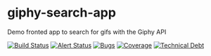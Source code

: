 # giphy-search-app
Demo fronted app to search for gifs with the Giphy API

[![Build Status](https://api.travis-ci.com/slfotg/giphy-search-app.svg?branch=master)](https://travis-ci.com/slfotg/giphy-search-app)
[![Alert Status](https://sonarcloud.io/api/project_badges/measure?project=com.github.slfotg%3Agiphy-search-app&metric=alert_status)](https://sonarcloud.io/dashboard?id=com.github.slfotg%3Agiphy-search-app)
[![Bugs](https://sonarcloud.io/api/project_badges/measure?project=com.github.slfotg%3Agiphy-search-app&metric=bugs)](https://sonarcloud.io/dashboard?id=com.github.slfotg%3Agiphy-search-app)
[![Coverage](https://sonarcloud.io/api/project_badges/measure?project=com.github.slfotg%3Agiphy-search-app&metric=coverage)](https://sonarcloud.io/dashboard?id=com.github.slfotg%3Agiphy-search-app)
[![Technical Debt](https://sonarcloud.io/api/project_badges/measure?project=com.github.slfotg%3Agiphy-search-app&metric=sqale_index)](https://sonarcloud.io/dashboard?id=com.github.slfotg%3Agiphy-search-app)
